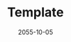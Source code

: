 ---
title: Template
date: 2055-10-05
publish_on: "2055-10-05"
summary: Template Caption
tags: [Tag1, Tag2]
photos: ["/assets/img/template.png"]
category: Template
detail: >
  Template Detail
square_url: 
makerworld_url: 
---